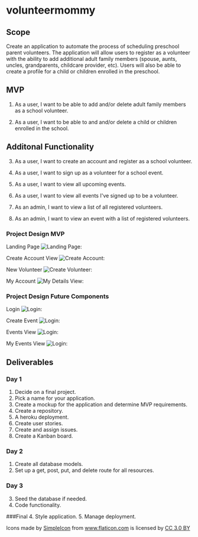 # volunteermommy

## Scope

Create an application to automate the process of scheduling preschool parent volunteers.  The application will allow users to register as a volunteer with the ability to add additional adult family members (spouse, aunts, uncles, grandparents, childcare provider, etc).  Users will also be able to create a profile for a child or children enrolled in the preschool.  

## MVP

1. As a user, I want to be able to add and/or delete adult family members as a school volunteer.  

2. As a user, I want to be able to and and/or delete a child or children enrolled in the school. 

## Additonal Functionality

3. As a user, I want to create an account and register as a school volunteer.

4. As a user, I want to sign up as a volunteer for a school event. 

5. As a user, I want to view all upcoming events. 

6. As a user, I want to view all events I've signed up to be a volunteer.

7. As an admin, I want to view a list of all registered volunteers. 

8. As an admin, I want to view an event with a list of registered volunteers. 

### Project Design MVP

Landing Page
![Landing Page:](client/src/assets/LandingPage.jpeg)

Create Account View
![Create Account:](client/src/assets/CreateAccount.jpeg)

New Volunteer
![Create Volunteer:](client/src/assets/NewVolunteer.jpeg)

My Account
![My Details View:](client/src/assets/MyAccount.jpeg)

### Project Design Future Components

Login 
![Login:](client/src/assets/Login.jpeg)

Create Event 
![Login:](client/src/assets/CreateEvent.jpeg)

Events View
![Login:](client/src/assets/EventsView.jpeg)

My Events View
![Login:](client/src/assets/MyEventsView.jpeg)


## Deliverables

### Day 1
1. Decide on a final project. 
2. Pick a name for your application.
3. Create a mockup for the application and determine MVP requirements.  
4. Create a repository. 
5. A heroku deployment.
6. Create user stories.
7. Create and assign issues. 
8. Create a Kanban board. 

### Day 2
1. Create all database models.
2. Set up a get, post, put, and delete route for all resources.

### Day 3
3. Seed the database if needed.
4. Code functionality.

###Final
4. Style application.
5. Manage deployment. 

 
<div>Icons made by <a href="https://www.flaticon.com/authors/simpleicon" title="SimpleIcon">SimpleIcon</a> from <a href="https://www.flaticon.com/" 			    title="Flaticon">www.flaticon.com</a> is licensed by <a href="http://creativecommons.org/licenses/by/3.0/" 			    title="Creative Commons BY 3.0" target="_blank">CC 3.0 BY</a></div>